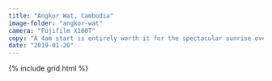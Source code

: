 ```yaml
---
title: "Angkor Wat, Cambodia"
image-folder: "angkor-wat"
camera: "Fujifilm X100T"
copy: "A 4am start is entirely worth it for the spectacular sunrise over one of the largest temples in the world. With plenty more to see other than the main attraction, we spent the day exploring the ancient ruins."
date: "2019-01-20"
---
```


{% include grid.html %}